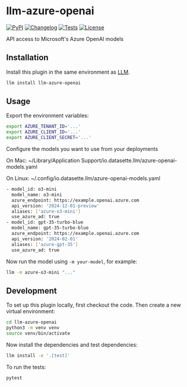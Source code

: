 # llm-azure-openai

[![PyPI](https://img.shields.io/pypi/v/llm-azure-openai.svg)](https://pypi.org/project/llm-azure-openai/)
[![Changelog](https://img.shields.io/github/v/release/wbierbower/llm-azure-openai?include_prereleases&label=changelog)](https://github.com/wbierbower/llm-azure-openai/releases)
[![Tests](https://github.com/wbierbower/llm-azure-openai/workflows/Test/badge.svg)](https://github.com/wbierbower/llm-azure-openai/actions?query=workflow%3ATest)
[![License](https://img.shields.io/badge/license-Apache%202.0-blue.svg)](https://github.com/wbierbower/llm-azure-openai/blob/main/LICENSE)

API access to Microsoft's Azure OpenAI models

## Installation

Install this plugin in the same environment as [LLM](https://llm.datasette.io/).

```bash
llm install llm-azure-openai
```

## Usage

Export the environment variables:

```bash
export AZURE_TENANT_ID='...'
export AZURE_CLIENT_ID='...'
export AZURE_CLIENT_SECRET='...'
```

Configure the models you want to use from your deployments

On Mac: ~/Library/Application Support/io.datasette.llm/azure-openai-models.yaml

On Linux: ~/.config/io.datasette.llm/azure-openai-models.yaml

```bash
- model_id: o3-mini
  model_name: o3-mini
  azure_endpoint: https://example.openai.azure.com
  api_version: '2024-12-01-preview'
  aliases: ['azure-o3-mini']
  use_azure_ad: true
- model_id: gpt-35-turbo-blue
  model_name: gpt-35-turbo-blue
  azure_endpoint: https://example.openai.azure.com
  api_version: '2024-02-01'
  aliases: ['azure-gpt-35']
  use_azure_ad: true
```

Now run the model using `-m your-model`, for example:

```bash
llm -m azure-o3-mini "..."
```

## Development

To set up this plugin locally, first checkout the code. Then create a new virtual environment:

```bash
cd llm-azure-openai
python3 -m venv venv
source venv/bin/activate
```

Now install the dependencies and test dependencies:

```bash
llm install -e '.[test]'
```

To run the tests:

```bash
pytest
```

<!-- This project uses [pytest-recording](https://github.com/kiwicom/pytest-recording) to record Gemini API responses for the tests.

If you add a new test that calls the API you can capture the API response like this:
```bash
PYTEST_GEMINI_API_KEY="$(llm keys get gemini)" pytest --record-mode once
```
You will need to have stored a valid Gemini API key using this command first:
```bash
llm keys set gemini
# Paste key here
``` -->
